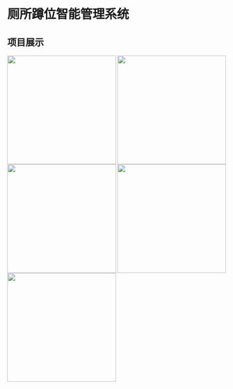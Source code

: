 # 厕所蹲位智能管理系统

## 项目展示
<img src="https://github.com/WithLei/Toilet-intelligent-management/blob/master/screenshots/1.png" width="250" hegiht="500" align=left />
<img src="https://github.com/WithLei/Toilet-intelligent-management/blob/master/screenshots/2.png" width="250" hegiht="500" align=center />
<img src="https://github.com/WithLei/Toilet-intelligent-management/blob/master/screenshots/3.png" width="250" hegiht="500" align=left />
<img src="https://github.com/WithLei/Toilet-intelligent-management/blob/master/screenshots/4.png" width="250" hegiht="500" align=center />
<img src="https://github.com/WithLei/Toilet-intelligent-management/blob/master/screenshots/5.png" width="250" hegiht="500" align=left />